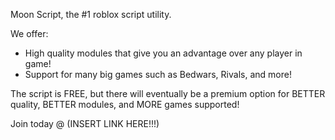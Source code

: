 Moon Script, the #1 roblox script utility.

We offer:

- High quality modules that give you an advantage over any player in game!
- Support for many big games such as Bedwars, Rivals, and more!

The script is FREE, but there will eventually be a premium option for BETTER quality, BETTER modules, and MORE games supported!

Join today @ (INSERT LINK HERE!!!)

